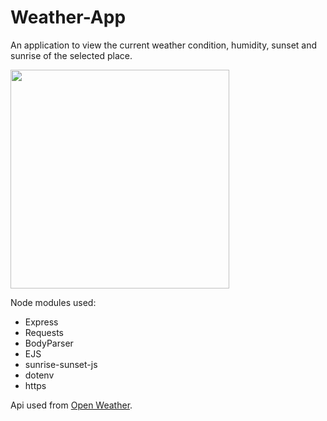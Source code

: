# Weather-App

An application to view the current weather condition, humidity, sunset and sunrise of the selected place.

<img src='https://user-images.githubusercontent.com/68013183/117564648-bfa3d680-b0ca-11eb-8012-19067483ab0e.png' width='350'>


Node modules used:
<ul>
  <li>Express</li>
  <li>Requests</li>
  <li>BodyParser</li>
  <li>EJS</li>
  <li>sunrise-sunset-js</li>
  <li>dotenv</li>
  <li>https</li>
  </ul>

Api used from <a href='https://openweathermap.org/ap'>Open Weather</a>.
